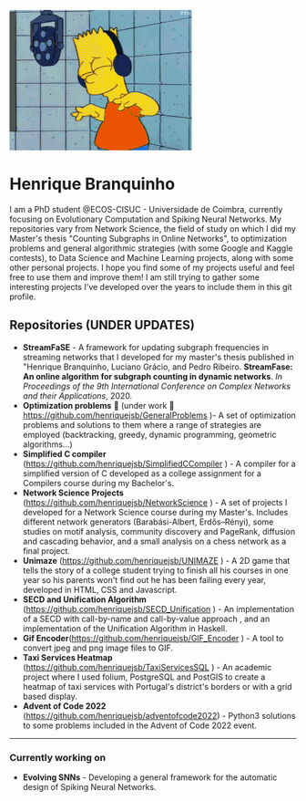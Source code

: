 
![plot](bart.gif)

# Henrique Branquinho 



I am a PhD student @ECOS-CISUC - Universidade de Coimbra, currently focusing on Evolutionary Computation and Spiking Neural Networks. My repositories vary from Network Science, the field of study on which I did my Master's thesis "Counting Subgraphs in Online Networks", to optimization problems and general algorithmic strategies (with some Google and Kaggle contests), to Data Science and Machine Learning projects, along with some other personal projects. I hope you find some of my projects useful and feel free to use them and improve them! I am still trying to gather some interesting projects I've developed over the years to include them in this git profile.

## Repositories (UNDER UPDATES)


 - **StreamFaSE** - A framework for updating subgraph frequencies in streaming networks that I developed for my master's thesis published in "Henrique Branquinho, Luciano Grácio, and Pedro Ribeiro. **StreamFase: An online algorithm for subgraph counting in dynamic networks**. *In Proceedings of the 9th International
Conference on Complex Networks and their Applications*, 2020.
 - **Optimization problems** 🧠 (under work 🔧 https://github.com/henriquejsb/GeneralProblems )- A set of optimization problems and solutions to them where a range of strategies are employed (backtracking, greedy, dynamic programming, geometric algorithms...)
 - **Simplified C compiler** (https://github.com/henriquejsb/SimplifiedCCompiler ) - A compiler for a simplified version of C developed as a college assignment for a Compilers course during my Bachelor's.
 - **Network Science Projects** (https://github.com/henriquejsb/NetworkScience ) - A set of projects I developed for a Network Science course during my Master's. Includes different network generators (Barabási-Albert, Erdős–Rényi), some studies on motif analysis, community discovery and PageRank, diffusion and cascading behavior, and a small analysis on a chess network as a final project.
 - **Unimaze** (https://github.com/henriquejsb/UNIMAZE ) - A 2D game that tells the story of a college student trying to finish all his courses in one year so his parents won't find out he has been failing every year, developed in HTML, CSS and Javascript. 
 - **SECD and Unification Algorithm** (https://github.com/henriquejsb/SECD_Unification ) - An implementation of a SECD with call-by-name and call-by-value approach , and an implementation of the Unification Algorithm in Haskell.
 - **Gif Encoder**(https://github.com/henriquejsb/GIF_Encoder ) - A tool to convert jpeg and png image files to GIF.
 - **Taxi Services Heatmap** (https://github.com/henriquejsb/TaxiServicesSQL ) - An academic project where I used folium, PostgreSQL and PostGIS to create a heatmap of taxi services with Portugal's district's borders or with a grid based display.
 - **Advent of Code 2022** (https://github.com/henriquejsb/adventofcode2022) - Python3 solutions to some problems included in the Advent of Code 2022 event.
-----
### Currently working on

- **Evolving SNNs** - Developing a general framework for the automatic design of Spiking Neural Networks.
